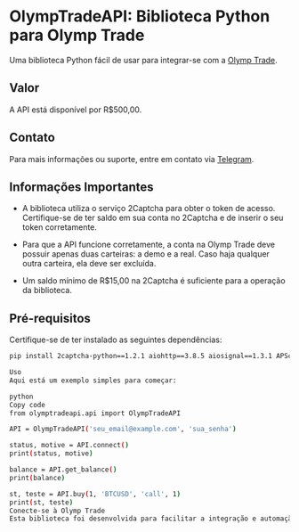 # OlympTradeAPI: Biblioteca Python para Olymp Trade

Uma biblioteca Python fácil de usar para integrar-se com a [Olymp Trade](https://olymptrade.com/pt-br).

## Valor

A API está disponível por R$500,00. 

## Contato

Para mais informações ou suporte, entre em contato via [Telegram](https://t.me/reactdavicastro).

## Informações Importantes

- A biblioteca utiliza o serviço 2Captcha para obter o token de acesso. Certifique-se de ter saldo em sua conta no 2Captcha e de inserir o seu token corretamente.
  
- Para que a API funcione corretamente, a conta na Olymp Trade deve possuir apenas duas carteiras: a demo e a real. Caso haja qualquer outra carteira, ela deve ser excluída.
  
- Um saldo mínimo de R$15,00 na 2Captcha é suficiente para a operação da biblioteca.
## Pré-requisitos
Certifique-se de ter instalado as seguintes dependências:

```bash
pip install 2captcha-python==1.2.1 aiohttp==3.8.5 aiosignal==1.3.1 APScheduler==3.6.3 async-timeout==4.0.3 attrs==23.1.0 Babel==2.13.0 certifi==2023.7.22 cffi==1.16.0 charset-normalizer==3.2.0 cryptography==41.0.4 frozenlist==1.4.0 idna==3.4 multidict==6.0.4 mysql-connector-python==8.0.24 protobuf==4.24.3 pycparser==2.21 python-dateutil==2.8.2 python-telegram-bot==13.5 pytz==2023.3.post1 requests==2.31.0 shortuuid==1.0.11 six==1.16.0 tornado==6.3.3 tzdata==2023.3 tzlocal==5.0.1 urllib3==2.0.5 websocket-client==0.56.0 yarl==1.9.2

Uso
Aqui está um exemplo simples para começar:

python
Copy code
from olymptradeapi.api import OlympTradeAPI

API = OlympTradeAPI('seu_email@example.com', 'sua_senha')

status, motive = API.connect()
print(status, motive)

balance = API.get_balance()
print(balance)

st, teste = API.buy(1, 'BTCUSD', 'call', 1)
print(st, teste)
Conecte-se à Olymp Trade
Esta biblioteca foi desenvolvida para facilitar a integração e automação na plataforma Olymp Trade. Aproveite!

